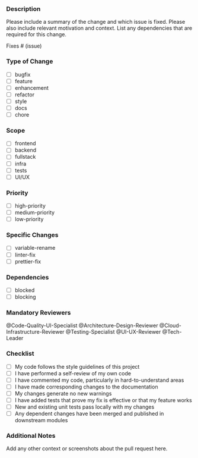 ### Description

Please include a summary of the change and which issue is fixed. Please also include relevant motivation and context. List any dependencies that are required for this change.

Fixes # (issue)

### Type of Change

- [ ] bugfix
- [ ] feature
- [ ] enhancement
- [ ] refactor
- [ ] style
- [ ] docs
- [ ] chore

### Scope

- [ ] frontend
- [ ] backend
- [ ] fullstack
- [ ] infra
- [ ] tests
- [ ] UI/UX

### Priority

- [ ] high-priority
- [ ] medium-priority
- [ ] low-priority

### Specific Changes

- [ ] variable-rename
- [ ] linter-fix
- [ ] prettier-fix

### Dependencies

- [ ] blocked
- [ ] blocking

### Mandatory Reviewers

@Code-Quality-UI-Specialist
@Architecture-Design-Reviewer
@Cloud-Infrastructure-Reviewer
@Testing-Specialist
@UI-UX-Reviewer
@Tech-Leader

### Checklist

- [ ] My code follows the style guidelines of this project
- [ ] I have performed a self-review of my own code
- [ ] I have commented my code, particularly in hard-to-understand areas
- [ ] I have made corresponding changes to the documentation
- [ ] My changes generate no new warnings
- [ ] I have added tests that prove my fix is effective or that my feature works
- [ ] New and existing unit tests pass locally with my changes
- [ ] Any dependent changes have been merged and published in downstream modules

### Additional Notes

Add any other context or screenshots about the pull request here.
